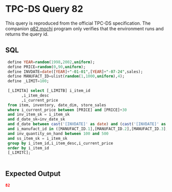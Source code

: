 # TPC-DS Query 82

This query is reproduced from the official TPC-DS specification. The companion [q82.mochi](./q82.mochi) program only verifies that the environment runs and returns the query id.

## SQL
```sql
 define YEAR=random(1998,2002,uniform);
 define PRICE=random(0,90,uniform);
 define INVDATE=date([YEAR]+"-01-01",[YEAR]+"-07-24",sales);
 define MANUFACT_ID=ulist(random(1,1000,uniform),4);
 define _LIMIT=100;
 
 [_LIMITA] select [_LIMITB] i_item_id
       ,i_item_desc
       ,i_current_price
 from item, inventory, date_dim, store_sales
 where i_current_price between [PRICE] and [PRICE]+30
 and inv_item_sk = i_item_sk
 and d_date_sk=inv_date_sk
 and d_date between cast('[INVDATE]' as date) and (cast('[INVDATE]' as date) +  60 days)
 and i_manufact_id in ([MANUFACT_ID.1],[MANUFACT_ID.2],[MANUFACT_ID.3],[MANUFACT_ID.4])
 and inv_quantity_on_hand between 100 and 500
 and ss_item_sk = i_item_sk
 group by i_item_id,i_item_desc,i_current_price
 order by i_item_id
 [_LIMITC];
 

```

## Expected Output
```json
82
```

